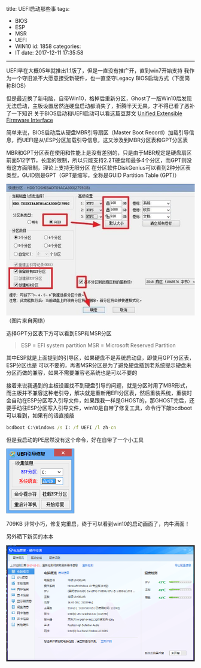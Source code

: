 title: UEFI启动那些事
tags:
  - BIOS
  - ESP
  - MSR
  - UEFI
  - WIN10
id: 1858
categories:
  - IT
date: 2017-12-11 17:35:58
---
UEFI早在大概05年就推出1.1版了，但是一直没有推广开，直到win7开始支持
我作为一个守旧派不大愿意接受新硬件，也一直坚守Legacy BIOS启动方式（下面简称BIOS）

但是最近换了新电脑，自带WIn10，格掉后重新分区，Ghost了一版Win10后发现无法启动，主板设置居然连硬盘启动都消失了，折腾半天无果，才不得已看了恶补了一下知识
关于BIOS启动和UEFI启动可以看这篇豆芽文
[Unified Extensible Firmware Interface](https://wiki.archlinux.org/index.php/Unified_Extensible_Firmware_Interface)

简单来说，BIOS启动后从硬盘MBR引导扇区（Master Boot Record）加载引导信息，而UEFI是从\ESP分区加载引导信息，这又涉及到MBR分区表和GPT分区表
<!-- more -->
MBR和GPT分区表在使用和性能上是没有差别的，只是由于MBR规定是硬盘扇区前面512字节，长度的限制，所以只能支持2.2T硬盘和最多4个分区，而GPT则没有这方面限制，理论上支持无限分区
在分区软件DiskGenius可以看到2种分区表类型，GUID则是GPT（GPT是缩写，全称是GUID Partition Table (GPT)）

![DiskGenius](/images/2017/12/DiskGenius-1.png)
	（图片来自网络）

选择GPT分区表下方可以看到ESP和MSR分区
> ESP = EFI system partition
MSR = Microsoft Reserved Partition

其中ESP就是上面提到的引导区，如果硬盘不是系统启动盘，即使用GPT分区表，ESP分区也是 可以不要的，再者MSR分区是为了避免硬盘插到老系统提示硬盘未分区而做的兼容，如果不需要兼容老系统也是可以不要的

接着来说我遇到的主板设置找不到硬盘引导的问题，就是分区时用了MBR形式，而主板并不兼容这种老引导，解决就是重新用EFI分区表，然后重装系统，重装时会自动在ESP分区写入引导文件，如果跟我一样是GHOST的，那GHOST完后，还要手动往ESP分区写入引导文件，win10是自带了修复工具，命令行下敲bcdboot可以看到，如果有的话直接敲
```cmd
bcdboot C:\Windows /s I: /f UEFI /l zh-cn
```
但是我启动的PE居然没有这个命令，好在自带了一个小工具

![](/images/2017/12/uefi修复.png)

709KB 非常小巧，修复完重启，终于可以看到win10的启动画面了，内牛满面！

另外晒下新买的本本

![](/images/2017/12/DiskGenius.png)
